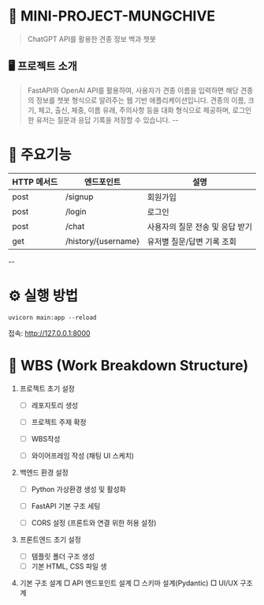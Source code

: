# 🐶 MINI-PROJECT-MUNGCHIVE 
> ChatGPT API를 활용한 견종 정보 백과 챗봇

## 🖥️ 프로젝트 소개
> FastAPI와 OpenAI API를 활용하여, 사용자가 견종 이름을 입력하면 해당 견종의 정보를 챗봇 형식으로 알려주는 웹 기반 애플리케이션입니다.
견종의 이름, 크기, 체고, 출신, 체중, 이름 유래, 주의사항 등을 대화 형식으로 제공하며,
로그인한 유저는 질문과 응답 기록을 저장할 수 있습니다.
--
# 📌 주요기능
|HTTP 메서드|엔드포인트|설명|
|------|---|---|
|post|/signup|회원가입|
|post|/login|로그인|
|post|/chat|사용자의 질문 전송 및 응답 받기|
|get|/history/{username}|유저별 질문/답변 기록 조회|
--
# ⚙️ 실행 방법
```
uvicorn main:app --reload
```
접속: <http://127.0.0.1:8000>
# 🧱 WBS (Work Breakdown Structure)
1. 프로젝트 초기 설정
   
   - [ ] 레포지토리 생성
  
   - [ ] 프로젝트 주제 확정
  
   - [ ] WBS작성
  
   - [ ] 와이어프레임 작성 (채팅 UI 스케치)
2. 백엔드 환경 설정

   - [ ] Python 가상환경 생성 및 활성화

   - [ ] FastAPI 기본 구조 세팅

   - [ ] CORS 설정 (프론트와 연결 위한 허용 설정)
3. 프론트엔드 초기 설정
   - [ ] 템플릿 폴더 구조 생성
   - [ ] 기본 HTML, CSS 파일 생
5. 기본 구조 설계
  □ API 엔드포인트 설계
  □ 스키마 설계(Pydantic)
  □ UI/UX 구조 계
